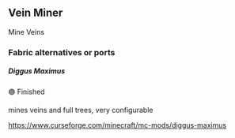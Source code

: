 ## Vein Miner

Mine Veins

### Fabric alternatives or ports

##### Diggus Maximus

:green_circle: Finished

mines veins and full trees, very configurable

https://www.curseforge.com/minecraft/mc-mods/diggus-maximus
